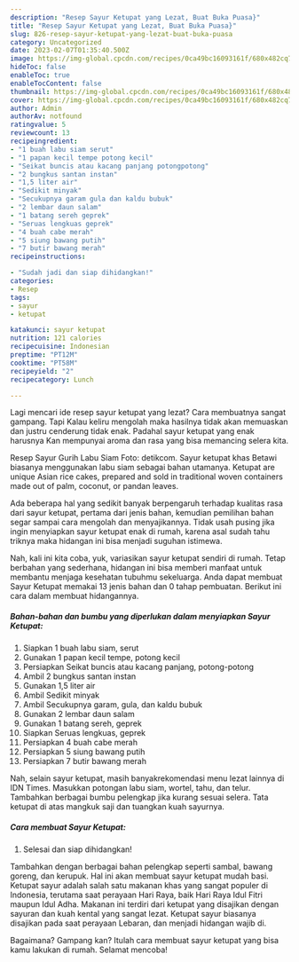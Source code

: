 ```yaml
---
description: "Resep Sayur Ketupat yang Lezat, Buat Buka Puasa}"
title: "Resep Sayur Ketupat yang Lezat, Buat Buka Puasa}"
slug: 826-resep-sayur-ketupat-yang-lezat-buat-buka-puasa
category: Uncategorized
date: 2023-02-07T01:35:40.500Z
image: https://img-global.cpcdn.com/recipes/0ca49bc16093161f/680x482cq70/sayur-ketupat-foto-resep-utama.jpg
hideToc: false
enableToc: true
enableTocContent: false
thumbnail: https://img-global.cpcdn.com/recipes/0ca49bc16093161f/680x482cq70/sayur-ketupat-foto-resep-utama.jpg
cover: https://img-global.cpcdn.com/recipes/0ca49bc16093161f/680x482cq70/sayur-ketupat-foto-resep-utama.jpg
author: Admin
authorAv: notfound
ratingvalue: 5
reviewcount: 13
recipeingredient:
- "1 buah labu siam serut"
- "1 papan kecil tempe potong kecil"
- "Seikat buncis atau kacang panjang potongpotong"
- "2 bungkus santan instan"
- "1,5 liter air"
- "Sedikit minyak"
- "Secukupnya garam gula dan kaldu bubuk"
- "2 lembar daun salam"
- "1 batang sereh geprek"
- "Seruas lengkuas geprek"
- "4 buah cabe merah"
- "5 siung bawang putih"
- "7 butir bawang merah"
recipeinstructions:

- "Sudah jadi dan siap dihidangkan!"
categories:
- Resep
tags:
- sayur
- ketupat

katakunci: sayur ketupat 
nutrition: 121 calories
recipecuisine: Indonesian
preptime: "PT12M"
cooktime: "PT58M"
recipeyield: "2"
recipecategory: Lunch

---
```



Lagi mencari ide resep sayur ketupat yang lezat? Cara membuatnya sangat gampang. Tapi Kalau keliru mengolah maka hasilnya tidak akan memuaskan dan justru cenderung tidak enak. Padahal sayur ketupat yang enak harusnya Kan mempunyai aroma dan rasa yang bisa memancing selera kita.


Resep Sayur Gurih Labu Siam Foto: detikcom. Sayur ketupat khas Betawi biasanya menggunakan labu siam sebagai bahan utamanya. Ketupat are unique Asian rice cakes, prepared and sold in traditional woven containers made out of palm, coconut, or pandan leaves.

Ada beberapa hal yang sedikit banyak berpengaruh terhadap kualitas rasa dari sayur ketupat, pertama dari jenis bahan, kemudian pemilihan bahan segar sampai cara mengolah dan menyajikannya. Tidak usah pusing jika ingin menyiapkan sayur ketupat enak di rumah, karena asal sudah tahu triknya maka hidangan ini bisa menjadi suguhan istimewa.


Nah, kali ini kita coba, yuk, variasikan sayur ketupat sendiri di rumah. Tetap berbahan yang sederhana, hidangan ini bisa memberi manfaat untuk membantu menjaga kesehatan tubuhmu sekeluarga. Anda dapat membuat Sayur Ketupat memakai 13 jenis bahan dan 0 tahap pembuatan. Berikut ini cara dalam membuat hidangannya.

<!--inarticleads1-->

##### Bahan-bahan dan bumbu yang diperlukan dalam menyiapkan Sayur Ketupat:

1. Siapkan 1 buah labu siam, serut
1. Gunakan 1 papan kecil tempe, potong kecil
1. Persiapkan Seikat buncis atau kacang panjang, potong-potong
1. Ambil 2 bungkus santan instan
1. Gunakan 1,5 liter air
1. Ambil Sedikit minyak
1. Ambil Secukupnya garam, gula, dan kaldu bubuk
1. Gunakan 2 lembar daun salam
1. Gunakan 1 batang sereh, geprek
1. Siapkan Seruas lengkuas, geprek
1. Persiapkan 4 buah cabe merah
1. Persiapkan 5 siung bawang putih
1. Persiapkan 7 butir bawang merah


Nah, selain sayur ketupat, masih banyakrekomendasi menu lezat lainnya di IDN Times. Masukkan potongan labu siam, wortel, tahu, dan telur. Tambahkan berbagai bumbu pelengkap jika kurang sesuai selera. Tata ketupat di atas mangkuk saji dan tuangkan kuah sayurnya. 

<!--inarticleads2-->

##### Cara membuat Sayur Ketupat:


1. Selesai dan siap dihidangkan!

Tambahkan dengan berbagai bahan pelengkap seperti sambal, bawang goreng, dan kerupuk. Hal ini akan membuat sayur ketupat mudah basi. Ketupat sayur adalah salah satu makanan khas yang sangat populer di Indonesia, terutama saat perayaan Hari Raya, baik Hari Raya Idul Fitri maupun Idul Adha. Makanan ini terdiri dari ketupat yang disajikan dengan sayuran dan kuah kental yang sangat lezat. Ketupat sayur biasanya disajikan pada saat perayaan Lebaran, dan menjadi hidangan wajib di. 

Bagaimana? Gampang kan? Itulah cara membuat sayur ketupat yang bisa kamu lakukan di rumah. Selamat mencoba!
